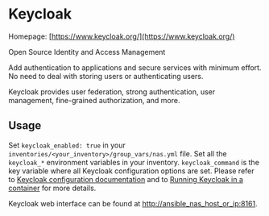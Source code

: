 # Keycloak

Homepage: [https://www.keycloak.org/](https://www.keycloak.org/)

Open Source Identity and Access Management

Add authentication to applications and secure services with minimum effort.
No need to deal with storing users or authenticating users.

Keycloak provides user federation, strong authentication, user management, fine-grained authorization, and more.

## Usage

Set `keycloak_enabled: true` in your `inventories/<your_inventory>/group_vars/nas.yml` file.
Set all the `keycloak_*` environment variables in your inventory. `keycloak_command` is the key variable where all Keycloak configuration options are set. Please refer to [Keycloak configuration documentation](https://www.keycloak.org/server/all-config?f=config) and to [Running Keycloak in a container](https://www.keycloak.org/server/containers) for more details.

Keycloak web interface can be found at [http://ansible_nas_host_or_ip:8161](http://ansible_nas_host_or_ip:8161).
